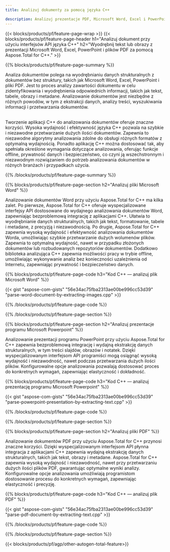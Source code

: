 ```yaml
---
title: Analizuj dokumenty za pomocą języka C++ 

description: Analizuj prezentacje PDF, Microsoft Word, Excel i PowerPoint za pośrednictwem aplikacji C++. Wymieniony kod C++ umożliwiający łatwe wyodrębnianie tekstu lub obrazów.
---
```


{{< blocks/products/pf/feature-page-wrap >}}
{{< blocks/products/pf/feature-page-header h1="Analizuj dokument przy użyciu interfejsów API języka C++" h2="Wyodrębnij tekst lub obrazy z prezentacji Microsoft Word, Excel, PowerPoint i plików PDF za pomocą Aspose.Total for C++." >}}

{{% blocks/products/pf/feature-page-summary %}}

Analiza dokumentów polega na wyodrębnianiu danych strukturalnych z dokumentów bez struktury, takich jak Microsoft Word, Excel, PowerPoint i pliki PDF. Jest to proces analizy zawartości dokumentu w celu zidentyfikowania i wyodrębnienia odpowiednich informacji, takich jak tekst, tabele, obrazy i metadane. Analizowanie dokumentów jest niezbędne z różnych powodów, w tym z ekstrakcji danych, analizy treści, wyszukiwania informacji i przetwarzania dokumentów. <br /><br />

Tworzenie aplikacji C++ do analizowania dokumentów oferuje znaczne korzyści. Wysoka wydajność i efektywność języka C++ pozwala na szybkie i niezawodne przetwarzanie dużych ilości dokumentów. Zapewnia to niezawodne algorytmy analizowania zdolne do obsługi różnych formatów z optymalną wydajnością. Ponadto aplikację C++ można dostosować tak, aby spełniała określone wymagania dotyczące analizowania, oferując funkcje offline, prywatność danych i bezpieczeństwo, co czyni ją wszechstronnym i niezawodnym rozwiązaniem do potrzeb analizowania dokumentów w różnych branżach i przypadkach użycia.

{{% /blocks/products/pf/feature-page-summary  %}}

{{% blocks/products/pf/feature-page-section  h2="Analizuj pliki Microsoft Word" %}}

Analizowanie dokumentów Word przy użyciu Aspose.Total for C++ ma kilka zalet. Po pierwsze, Aspose.Total for C++ oferuje wyspecjalizowane interfejsy API dostosowane do wydajnego analizowania dokumentów Word, zapewniając bezproblemową integrację z aplikacjami C++. Ułatwia to wyodrębnianie danych strukturalnych, takich jak tekst, formatowanie, tabele i metadane, z precyzją i niezawodnością. Po drugie, Aspose.Total for C++ zapewnia wysoką wydajność i efektywność analizowania dokumentów Worda, umożliwiając szybkie przetwarzanie dużych wolumenów plików. Zapewnia to optymalną wydajność, nawet w przypadku złożonych dokumentów lub rozbudowanych repozytoriów dokumentów. Dodatkowo biblioteka analizująca C++ zapewnia możliwości pracy w trybie offline, umożliwiając wykonywanie analiz bez konieczności uzależnienia od Internetu, zapewniając prywatność i bezpieczeństwo danych. 

{{% blocks/products/pf/feature-page-code h3="Kod C++ — analizuj plik Microsoft Word" %}}

{{< gist "aspose-com-gists" "56e34ac75fba2313ae00be996cc53d39" "parse-word-document-by-extracting-images.cpp" >}}

{{% /blocks/products/pf/feature-page-code  %}}

{{% /blocks/products/pf/feature-page-section %}}

{{% blocks/products/pf/feature-page-section  h2="Analizuj prezentacje programu Microsoft Powerpoint" %}}

Analizowanie prezentacji programu PowerPoint przy użyciu Aspose.Total for C++ zapewnia bezproblemową integrację i wydajną ekstrakcję danych strukturalnych, w tym treści slajdów, obrazów i notatek. Dzięki wyspecjalizowanym interfejsom API programiści mogą osiągnąć wysoką wydajność i niezawodność, nawet podczas przetwarzania dużych ilości plików. Konfigurowalne opcje analizowania pozwalają dostosować proces do konkretnych wymagań, zapewniając elastyczność i dokładność.

{{% blocks/products/pf/feature-page-code h3="Kod C++ — analizuj prezentację programu Microsoft Powerpoint" %}}

{{< gist "aspose-com-gists" "56e34ac75fba2313ae00be996cc53d39" "parse-powerpoint-presentation-by-extracting-text.cpp" >}}

{{% /blocks/products/pf/feature-page-code  %}}

{{% /blocks/products/pf/feature-page-section %}}

{{% blocks/products/pf/feature-page-section  h2="Analizuj pliki PDF" %}}

Analizowanie dokumentów PDF przy użyciu Aspose.Total for C++ przynosi znaczne korzyści. Dzięki wyspecjalizowanym interfejsom API płynna integracja z aplikacjami C++ zapewnia wydajną ekstrakcję danych strukturalnych, takich jak tekst, obrazy i metadane. Aspose.Total for C++ zapewnia wysoką wydajność i niezawodność, nawet przy przetwarzaniu dużych ilości plików PDF, gwarantując optymalne wyniki analizy. Konfigurowalne opcje analizowania umożliwiają programistom dostosowanie procesu do konkretnych wymagań, zapewniając elastyczność i precyzję. 

{{% blocks/products/pf/feature-page-code h3="Kod C++ — analizuj plik PDF" %}}

{{< gist "aspose-com-gists" "56e34ac75fba2313ae00be996cc53d39" "parse-pdf-document-by-extracting-text.cpp" >}}

{{% /blocks/products/pf/feature-page-code  %}}

{{% /blocks/products/pf/feature-page-section %}}

{{< blocks/products/pf/agp/other-autogen-total-feature>}}
